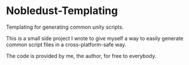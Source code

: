 # Nobledust-Templating
Templating for generating common unity scripts.

This is a small side project I wrote to give myself a way to easily generate common script files in a cross-platform-safe way.

The code is provided by me, the author, for free to everybody.
